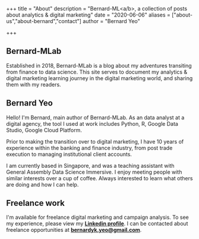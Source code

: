 +++
title = "About"
description = "Bernard-ML<a/b>, a collection of posts about analytics & digital marketing"
date = "2020-06-06"
aliases = ["about-us","about-bernard","contact"]
author = "Bernard Yeo"

+++

## Bernard-MLab

Established in 2018, Bernard-MLab is a blog about my adventures transiting from finance to data science.  This site serves to document my analytics & digital marketing learning journey in the digital marketing world, and sharing them with my readers.



## Bernard Yeo

Hello! I'm Bernard, main author of Bernard-MLab. As an data analyst at a digital agency, the tool I used at work includes Python, R, Google Data Studio, Google Cloud Platform. 

Prior to making the transition over to digital marketing, I have 10 years of experience within the banking and finance industry, from post trade execution to managing institutional client accounts. 

I am currently based in Singapore, and was a teaching assistant with General Assembly Data Science Immersive. I enjoy meeting people with similar interests over a cup of coffee. Always interested to learn what others are doing and how I can help.



## Freelance work

I'm available for freelance digital marketing and campaign analysis. To see my experience, please view my [**Linkedin profile**](https://www.linkedin.com/in/bernardyk-yeo/). I can be contacted about freelance opportunities at **bernardyk.yeo@gmail.com**.





